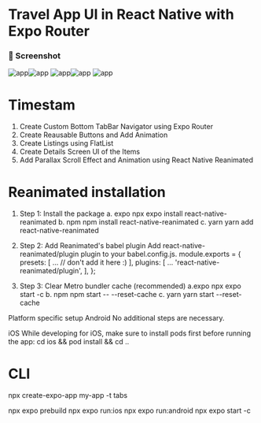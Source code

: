 # Travel App UI in React Native with Expo Router

  <h3 align="left"> 📸 Screenshot</h3>
  
  ![app](/1.png)![app](/2.png)
  ![app](/3.png)![app](/4.png)
  ![app](/5.png)

# Timestam

1. Create Custom Bottom TabBar Navigator using Expo Router
2. Create Reausable Buttons and Add Animation
3. Create Listings using FlatList
4. Create Details Screen UI of the Items
5. Add Parallax Scroll Effect and Animation using React Native Reanimated

# Reanimated installation

1. Step 1: Install the package
   a. expo
   npx expo install react-native-reanimated
   b. npm
   npm install react-native-reanimated
   c. yarn
   yarn add react-native-reanimated
2. Step 2: Add Reanimated's babel plugin
   Add react-native-reanimated/plugin plugin to your babel.config.js.
   module.exports = {
   presets: [
   ... // don't add it here :)
   ],
   plugins: [
   ...
   'react-native-reanimated/plugin',
   ],
   };

3. Step 3: Clear Metro bundler cache (recommended)
   a.expo
   npx expo start -c
   b. npm
   npm start -- --reset-cache
   c. yarn
   yarn start --reset-cache

Platform specific setup
Android
No additional steps are necessary.

iOS
While developing for iOS, make sure to install pods first before running the app:
cd ios && pod install && cd ..

# CLI

npx create-expo-app my-app -t tabs

npx expo prebuild
npx expo run:ios
npx expo run:android
npx expo start -c
